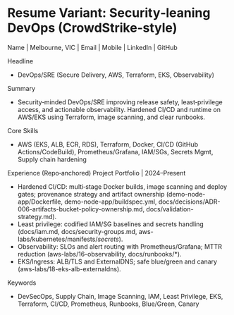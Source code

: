 # Resume Variant: Security‑leaning DevOps (CrowdStrike‑style)

Name | Melbourne, VIC | Email | Mobile | LinkedIn | GitHub

Headline

- DevOps/SRE (Secure Delivery, AWS, Terraform, EKS, Observability)

Summary

- Security‑minded DevOps/SRE improving release safety, least‑privilege access, and actionable observability. Hardened CI/CD and runtime on AWS/EKS using Terraform, image scanning, and clear runbooks.

Core Skills

- AWS (EKS, ALB, ECR, RDS), Terraform, Docker, CI/CD (GitHub Actions/CodeBuild), Prometheus/Grafana, IAM/SGs, Secrets Mgmt, Supply chain hardening

Experience (Repo‑anchored)
Project Portfolio | 2024–Present

- Hardened CI/CD: multi‑stage Docker builds, image scanning and deploy gates; provenance strategy and artifact ownership (demo-node-app/Dockerfile, demo-node-app/buildspec.yml, docs/decisions/ADR-006-artifacts-bucket-policy-ownership.md, docs/validation-strategy.md).
- Least privilege: codified IAM/SG baselines and secrets handling (docs/iam.md, docs/security-groups.md, aws-labs/kubernetes/manifests/_secrets_).
- Observability: SLOs and alert routing with Prometheus/Grafana; MTTR reduction (aws-labs/16-observability, docs/runbooks/\*).
- EKS/Ingress: ALB/TLS and ExternalDNS; safe blue/green and canary (aws-labs/18-eks-alb-externaldns).

Keywords

- DevSecOps, Supply Chain, Image Scanning, IAM, Least Privilege, EKS, Terraform, CI/CD, Prometheus, Runbooks, Blue/Green, Canary
